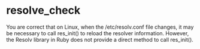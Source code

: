 # resolve_check


You are correct that on Linux, when the /etc/resolv.conf file changes, 
it may be necessary to call res_init() to reload the resolver information. However, 
the Resolv library in Ruby does not provide a direct method to call res_init().
